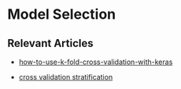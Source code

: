 
# Model Selection

## Relevant Articles

* [how-to-use-k-fold-cross-validation-with-keras](https://github.com/christianversloot/machine-learning-articles/blob/main/how-to-use-k-fold-cross-validation-with-keras.md)

* [cross validation stratification](https://scikit-learn.org/stable/modules/cross_validation.html#stratification)



